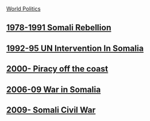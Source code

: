 [World Politics](../World%20Politics)
## [1978-1991 Somali Rebellion](1978-1991%20Somali%20Rebellion)
## [1992-95 UN Intervention In Somalia](1992-95%20UN%20Intervention%20In%20Somalia)
## [2000- Piracy off the coast](2000-%20Piracy%20off%20the%20coast)
## [2006-09 War in Somalia](2006-09%20War%20in%20Somalia)
## [2009- Somali Civil War](2009-%20Somali%20Civil%20War)